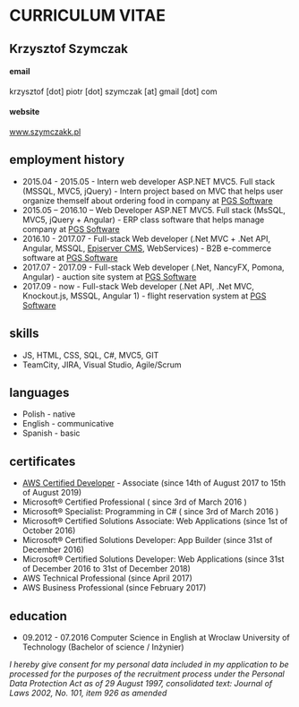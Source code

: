 # CURRICULUM VITAE

## Krzysztof Szymczak
#### email
krzysztof [dot] piotr [dot] szymczak [at] gmail [dot] com
#### website
www.szymczakk.pl

## employment history
* 2015.04 - 2015.05 - Intern web developer ASP.NET MVC5. Full stack (MSSQL, MVC5, jQuery) - Intern project based on MVC that helps user organize themself about ordering food in company at [PGS Software](https://www.pgs-soft.com/)
* 2015.05 – 2016.10 – Web Developer ASP.NET MVC5. Full stack (MsSQL, MVC5, jQuery + Angular) - ERP class software that helps manage company at [PGS Software](https://www.pgs-soft.com/)
* 2016.10 - 2017.07 - Full-stack Web developer (.Net MVC + .Net API, Angular, MSSQL, [Episerver CMS](http://www.episerver.com/), WebServices) - B2B e-commerce software at [PGS Software](https://www.pgs-soft.com/)
* 2017.07 - 2017.09 - Full-stack Web developer (.Net, NancyFX, Pomona, Angular) - auction site system at [PGS Software](https://www.pgs-soft.com/)
* 2017.09 - now - Full-stack Web developer (.Net API, .Net MVC, Knockout.js, MSSQL, Angular 1) - flight reservation system at [PGS Software](https://www.pgs-soft.com/)

## skills
* JS, HTML, CSS, SQL, C#, MVC5, GIT
* TeamCity, JIRA, Visual Studio, Agile/Scrum

## languages
* Polish - native
* English - communicative
* Spanish - basic

## certificates
* [AWS Certified Developer](https://www.certmetrics.com/amazon/public/badge.aspx?i=2&t=c&d=2017-08-14&ci=AWS00308394&lipi=urn%3Ali%3Apage%3Ad_flagship3_profile_view_base%3B2qqUXpsjRwupUeLIKO1%2FOQ%3D%3D) - Associate (since 14th of August 2017 to 15th of August 2019)
* Microsoft® Certified Professional ( since 3rd of March 2016 )
* Microsoft® Specialist: Programming in C# ( since 3rd of March 2016 )
* Microsoft® Certified Solutions Associate: Web Applications (since 1st of October 2016)
* Microsoft® Certified Solutions Developer: App Builder (since 31st of December 2016)
* Microsoft® Certified Solutions Developer: Web Applications (since 31st of December 2016 to 31st of December 2018)
* AWS Technical Professional (since April 2017)
* AWS Business Professional (since February 2017)

## education
* 09.2012 - 07.2016 Computer Science in English at Wroclaw University of Technology (Bachelor of science / Inżynier)

*I hereby give consent for my personal data included in my application to be processed for the purposes of the recruitment process under the Personal Data Protection Act as of 29 August 1997, consolidated text: Journal of Laws 2002, No. 101, item 926 as amended*
